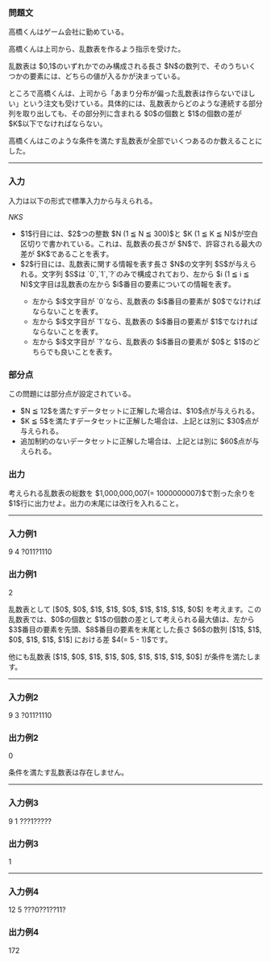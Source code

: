 
<div>

<div>

<div>

<section>

### **問題文**

<p>
高橋くんはゲーム会社に勤めている。
</p>

<p>
高橋くんは上司から、乱数表を作るよう指示を受けた。
</p>

<p>
乱数表は $0,1$のいずれかでのみ構成される長さ $N$の数列で、そのうちいくつかの要素には、どちらの値が入るかが決まっている。
</p>

<p>
ところで高橋くんは、上司から「あまり分布が偏った乱数表は作らないでほしい」という注文も受けている。具体的には、乱数表からどのような連続する部分列を取り出しても、その部分列に含まれる $0$の個数と $1$の個数の差が $K$以下でなければならない。
</p>

<p>
高橋くんはこのような条件を満たす乱数表が全部でいくつあるのか数えることにした。
</p>

</section>

</div>

---

<div>

<div>

<section>

### **入力**

<p>
入力は以下の形式で標準入力から与えられる。
</p>

<div>

$N$$K$$S$
</div>

<ul>

<li>
$1$行目には、$2$つの整数 $N (1 ≦ N ≦ 300)$と $K (1 ≦ K ≦ N)$が空白区切りで書かれている。これは、乱数表の長さが $N$で、許容される最大の差が $K$であることを表す。
</li>

<li>
$2$行目には、乱数表に関する情報を表す長さ $N$の文字列 $S$が与えられる。文字列 $S$は `0`,`1`,`?`のみで構成されており、左から $i (1 ≦ i ≦ N)$文字目は乱数表の左から $i$番目の要素についての情報を表す。
</li>

<ul>

<li>
左から $i$文字目が `0`なら、乱数表の $i$番目の要素が $0$でなければならないことを表す。
</li>

<li>
左から $i$文字目が `1`なら、乱数表の $i$番目の要素が $1$でなければならないことを表す。
</li>

<li>
左から $i$文字目が `?`なら、乱数表の $i$番目の要素が $0$と $1$のどちらでも良いことを表す。
</li>

</ul>

</ul>

</section>

</div>

<div>

<section>

### **部分点**

<p>
この問題には部分点が設定されている。
</p>

<ul>

<li>
$N ≦ 12$を満たすデータセットに正解した場合は、$10$点が与えられる。
</li>

<li>
$K ≦ 5$を満たすデータセットに正解した場合は、上記とは別に $30$点が与えられる。
</li>

<li>
追加制約のないデータセットに正解した場合は、上記とは別に $60$点が与えられる。
</li>

</ul>

</section>

</div>

<div>

<section>

### **出力**

<p>
考えられる乱数表の総数を $1,000,000,007(= 1000000007)$で割った余りを $1$行に出力せよ。出力の末尾には改行を入れること。
</p>

</section>

</div>

</div>

---

<div>

<section>

### **入力例1**

<div>

9 4
?011?1110

</div>

</section>

</div>

<div>

<section>

### **出力例1**

<div>

2

</div>

<p>
乱数表として [$0$, $0$, $1$, $1$, $0$, $1$, $1$, $1$, $0$] を考えます。この乱数表では、$0$の個数と $1$の個数の差として考えられる最大値は、左から $3$番目の要素を先頭、$8$番目の要素を末尾とした長さ $6$の数列 [$1$, $1$, $0$, $1$, $1$, $1$] における差 $4(= 5 - 1)$です。
</p>

<p>
他にも乱数表 [$1$, $0$, $1$, $1$, $0$, $1$, $1$, $1$, $0$] が条件を満たします。
</p>

</section>

</div>

---

<div>

<section>

### **入力例2**

<div>

9 3
?011?1110

</div>

</section>

</div>

<div>

<section>

### **出力例2**

<div>

0

</div>

<p>
条件を満たす乱数表は存在しません。
</p>

</section>

</div>

---

<div>

<section>

### **入力例3**

<div>

9 1
???1?????

</div>

</section>

</div>

<div>

<section>

### **出力例3**

<div>

1

</div>

</section>

</div>

---

<div>

<section>

### **入力例4**

<div>

12 5
???0??1??11?

</div>

</section>

</div>

<div>

<section>

### **出力例4**

<div>

172

</div>

</section>

</div>

</div>

</div>
